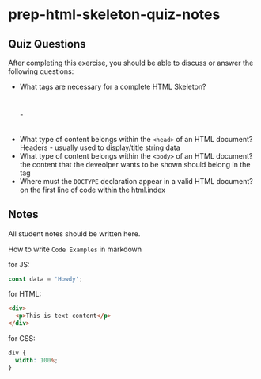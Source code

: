 # prep-html-skeleton-quiz-notes

## Quiz Questions

After completing this exercise, you should be able to discuss or answer the following questions:

- What tags are necessary for a complete HTML Skeleton?
  <!DOCTYPE html>
  <html></html>
  <head> </head>
  <title> </title>
  <body></body>
    <h1></h1> - <h6> </h6>
    <p1></p1>
- What type of content belongs within the `<head>` of an HTML document?
  Headers - usually used to display/title string data
- What type of content belongs within the `<body>` of an HTML document?
  the content that the deveolper wants to be shown should belong in the <body> tag
- Where must the `DOCTYPE` declaration appear in a valid HTML document?
  on the first line of code within the html.index

## Notes

All student notes should be written here.

How to write `Code Examples` in markdown

for JS:

```javascript
const data = 'Howdy';
```

for HTML:

```html
<div>
  <p>This is text content</p>
</div>
```

for CSS:

```css
div {
  width: 100%;
}
```
